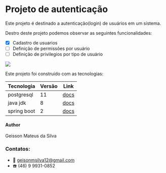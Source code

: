 # Projeto de autenticação

Este projeto é destinado a autenticação(login) de usuários em um sistema.

Destro deste projeto podemos observar as seguintes funcionalidades:
- [x] Cadastro de usuarios
- [ ] Definição de permissões por usuário
- [ ] Definição de privilegios por tipo de usuário

![](https://bgasparotto.com/wp-content/uploads/2017/12/spring-boot-logo.png)

Este projeto foi construído com as tecnologias:

|Tecnologia    |Versão       |Link                                                                                                 |
|--------------|-------------|-----------------------------------------------------------------------------------------------------|
|postgresql    |11           |[docs](https://www.postgresql.org/download/)                                                         |
|java jdk      |8            |[docs](https://www.oracle.com/br/java/technologies/javase/javase-jdk8-downloads.html)                |
|spring boot   |2            |[docs](https://docs.spring.io/spring-framework/docs/5.1.0.RELEASE/spring-framework-reference/)       |

#### Author

Geisson Mateus da Silva

### Contatos:

- :email: geisonmsilva12@gmail.com
- :phone: (46) 9 9931-0852
